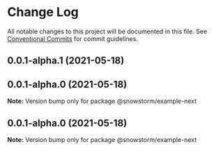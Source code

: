 # Change Log

All notable changes to this project will be documented in this file.
See [Conventional Commits](https://conventionalcommits.org) for commit guidelines.

## 0.0.1-alpha.1 (2021-05-18)



## 0.0.1-alpha.0 (2021-05-18)

**Note:** Version bump only for package @snowstorm/example-next





## 0.0.1-alpha.0 (2021-05-18)

**Note:** Version bump only for package @snowstorm/example-next
